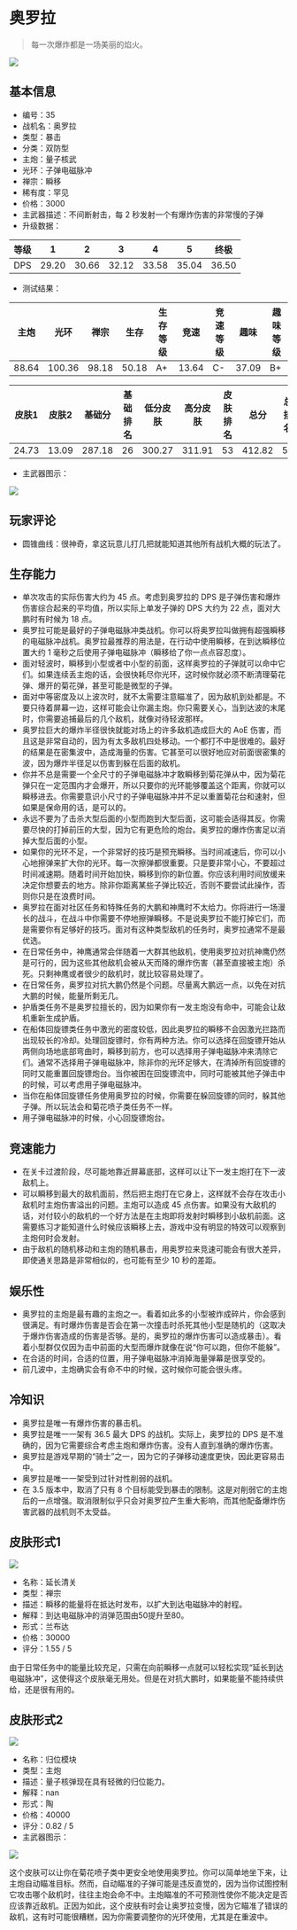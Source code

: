 # 奥罗拉

> 每一次爆炸都是一场美丽的焰火。

<img src="/ships/ship_35.png" style={{zoom:1}}/>

## 基本信息

- 编号：35
- 战机名：奥罗拉
- 类型：暴击
- 分类：双防型
- 主炮：量子核武
- 光环：子弹电磁脉冲
- 禅宗：瞬移
- 稀有度：罕见
- 价格：3000
- 主武器描述：不间断射击，每 2 秒发射一个有爆炸伤害的非常慢的子弹
- 升级数据：

| 等级 | 1 | 2 | 3 | 4 | 5 | 终极 |
|--|--|--|--|--|--|--|
| DPS | 29.20 | 30.66 | 32.12 | 33.58 | 35.04 | 36.50 |

- 测试结果：

| 主炮 | 光环 | 禅宗 | 生存 | 生存等级 | 竞速 | 竞速等级 | 趣味 | 趣味等级 |
|--|--|--|--|--|--|--|--|--|
| 88.64 | 100.36 | 98.18 | 50.18 | A+ | 13.64 | C- | 37.09 | B+ |

| 皮肤1 | 皮肤2 | 基础分 | 基础排名 | 低分皮肤 | 高分皮肤 | 皮肤排名 | 总分 | 总排名 |
|--|--|--|--|--|--|--|--|--|
| 24.73 | 13.09 | 287.18 | 26 | 300.27 | 311.91 | 53 | 412.82 | 53 |

- 主武器图示：

<img src="/illustration/main_35.gif" style={{zoom:1}}/>

## 玩家评论

- 圆锥曲线：很神奇，拿这玩意儿打几把就能知道其他所有战机大概的玩法了。

## 生存能力

- 单次攻击的实际伤害大约为 45 点。考虑到奥罗拉的 DPS 是子弹伤害和爆炸伤害综合起来的平均值，所以实际上单发子弹的 DPS 大约为 22 点，面对大鹏时有时候为 18 点。
- 奥罗拉可能是最好的子弹电磁脉冲类战机。你可以将奥罗拉叫做拥有超强瞬移的电磁脉冲战机。奥罗拉最推荐的用法是，在行动中使用瞬移，在到达瞬移位置大约 1 毫秒之后使用子弹电磁脉冲（瞬移给了你一点点容忍度）。
- 面对轻波时，瞬移到小型或者中小型的前面，这样奥罗拉的子弹就可以命中它们。如果连续丢主炮的话，会很快耗尽你光环，这时候你就必须不断清理菊花弹、爆开的菊花弹，甚至可能是微型的子弹。
- 面对中等密度及以上波次时，就不太需要注意瞄准了，因为敌机到处都是。不要只待着屏幕一边，这样可能会让你漏主炮。你只需要关心，当到达波的末尾时，你需要追捕最后的几个敌机，就像对待轻波那样。
- 奥罗拉巨大的爆炸半径很快就能对场上的许多敌机造成巨大的 AoE 伤害，而且这是非常自动的，因为有太多敌机四处移动。一个都打不中是很难的。最好的结果是在密集波中，造成海量的伤害。它甚至可以很好地应对前面很密集的波，因为爆炸半径足以伤害到躲在后面的敌机。
- 你并不总是需要一个全尺寸的子弹电磁脉冲才敢瞬移到菊花弹从中，因为菊花弹只在一定范围内才会爆开，所以只要你的光环能够覆盖这个距离，你就可以瞬移进去。你需要意识小尺寸的子弹电磁脉冲并不足以重置菊花台和速射，但如果是保命用的话，是可以的。
- 永远不要为了击杀大型后面的小型而跑到大型后面，这可能会适得其反。你需要尽快的打掉前压的大型，因为它有更危险的炮台。奥罗拉的爆炸伤害足以消掉大型后面的小型。
- 如果你的光环不足，一个非常好的技巧是预充瞬移。当时间减速后，你可以小心地擦弹来扩大你的光环。每一次擦弹都很重要。只是要非常小心，不要超过时间减速期。随着时间开始加快，瞬移到你的新位置。你应该利用时间放缓来决定你想要去的地方。除非你距离某些子弹比较近，否则不要尝试此操作，否则你只是在浪费时间。
- 奥罗拉在面对社区任务和特殊任务的大鹏和神鹰时不太给力。你将进行一场漫长的战斗，在战斗中你需要不停地擦弹瞬移。不是说奥罗拉不能打掉它们，而是需要你有足够好的技巧。面对有这种类型敌机的任务时，奥罗拉通常不是最优选。
- 在日常任务中，神鹰通常会伴随着一大群其他敌机，使用奥罗拉对抗神鹰仍然是可行的，因为这些其他敌机会被从天而降的爆炸伤害（甚至直接被主炮）杀死。只剩神鹰或者很少的敌机时，就比较容易处理了。
- 在日常任务，奥罗拉对抗大鹏仍然是个问题。尽量离大鹏远一点，以免在对抗大鹏的时候，能量所剩无几。
- 护盾类任务不是奥罗拉擅长的，因为如果你有一发主炮没有命中，可能会让敌机重新生成护盾。
- 在船体回旋镖类任务中激光的密度较低，因此奥罗拉的瞬移不会因激光拦路而出现较长的冷却。处理回旋镖时，你有两种方法。你可以选择在回旋镖开始从两侧向场地底部弯曲时，瞬移到前方，也可以选择用子弹电磁脉冲来清除它们。通常不选择用子弹电磁脉冲，除非你的光环足够大，在清掉所有回旋镖的同时又能重置回旋镖炮台。当你被困在回旋镖流中，同时可能被其他子弹击中的时候，可以考虑用子弹电磁脉冲。
- 当你在船体回旋镖任务使用奥罗拉的时候，你需要在躲回旋镖的同时，躲其他子弹。所以玩法会和菊花喷子类任务不一样。
- 用子弹电磁脉冲的时候，小心回旋镖炮台。

## 竞速能力

- 在关卡过渡阶段，尽可能地靠近屏幕底部，这样可以让下一发主炮打在下一波敌机上。
- 可以瞬移到最大的敌机面前，然后把主炮打在它身上，这样就不会存在攻击小敌机时主炮伤害溢出的问题。主炮可以造成 45 点伤害。如果没有大敌机的话，对付较小的敌机的一个好方法是在主炮即将发射时瞬移到小敌机前面。这需要练习才能知道什么时候应该瞬移上去，游戏中没有明显的特效可以观察到主炮何时会发射。
- 由于敌机的随机移动和主炮的随机暴击，用奥罗拉来竞速可能会有很大差异，即使通关思路是非常相似的，也可能有至少 10 秒的差距。

## 娱乐性

- 奥罗拉的主炮是最有趣的主炮之一。看着如此多的小型被炸成碎片，你会感到很满足。有时爆炸伤害是否会在第一次撞击时杀死其他小型是随机的（这取决于爆炸伤害造成的伤害是否够。是的，奥罗拉的爆炸伤害可以造成暴击）。看着小型群仅仅因为击中前面的大型而爆炸就像在说“你可以跑，但你不能躲”。
- 在合适的时间，合适的位置，用子弹电磁脉冲消掉海量弹幕是很享受的。
- 前几波中，主炮确实会有命不中的时候，这时候你可能会很头疼。

## 冷知识

- 奥罗拉是唯一有爆炸伤害的暴击机。
- 奥罗拉是唯一一架有 36.5 最大 DPS 的战机。实际上，奥罗拉的 DPS 是不准确的，因为它需要综合考虑主炮和爆炸伤害。没有人直到准确的爆炸伤害。
- 奥罗拉是游戏早期的“骑士”之一，因为它的子弹移动速度更快，因此更容易击中。
- 奥罗拉是唯一一架受到过针对性削弱的战机。
- 在 3.5 版本中，取消了只有 8 个目标能受到暴击的限制。这是对削弱它的主炮后的一点增强。取消限制似乎只会对奥罗拉产生重大影响，而其他配备爆炸伤害武器的战机则不太受益。

## 皮肤形式1

<img src="/ships/ship_35_apex_1.png" style={{zoom:1}}/>

- 名称：延长清关
- 类型：禅宗
- 描述：瞬移的能量将在抵达时发布，以扩大到达电磁脉冲的射程。
- 解释：到达电磁脉冲的消弹范围由50提升至80。
- 形式：兰布达
- 价格：30000
- 评分：1.55 / 5

由于日常任务中的能量比较充足，只需在向前瞬移一点就可以轻松实现“延长到达电磁脉冲”，这使得这个皮肤毫无用处。但是在对抗大鹏时，如果能量不能持续供给，还是很有用的。

## 皮肤形式2

<img src="/ships/ship_35_apex_2.png" style={{zoom:1}}/>

- 名称：归位模块
- 类型：主炮
- 描述：量子核弹现在具有轻微的归位能力。
- 解释：nan
- 形式：陶
- 价格：40000
- 评分：0.82 / 5
- 主武器图示：

<img src="/illustration/main_35_tau.gif" style={{zoom:1}}/>

这个皮肤可以让你在菊花喷子类中更安全地使用奥罗拉。你可以简单地坐下来，让主炮自动瞄准目标。然而，自动瞄准的子弹可能是违反直觉的，因为当你试图控制它攻击哪个敌机时，往往主炮会命不中。主炮瞄准的不可预测性使你不能决定是否应该靠近敌机。正因为如此，这个皮肤有时会让奥罗拉变慢，因为它瞄准了错误的敌机，这有时可能很糟糕，因为你需要调整你的光环使用，尤其是在重波中。
